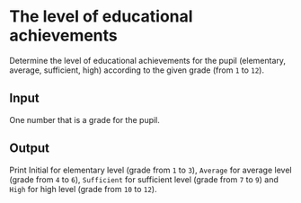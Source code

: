 # The level of educational achievements
Determine the level of educational achievements for the pupil (elementary, average, sufficient, high) according to the given grade (from `1` to `12`).

## Input
One number that is a grade for the pupil.

## Output
Print Initial for elementary level (grade from `1` to `3`), `Average` for average level (grade from `4` to `6`), `Sufficient` for sufficient level (grade from `7` to `9`) and `High` for high level (grade from `10` to `12`).